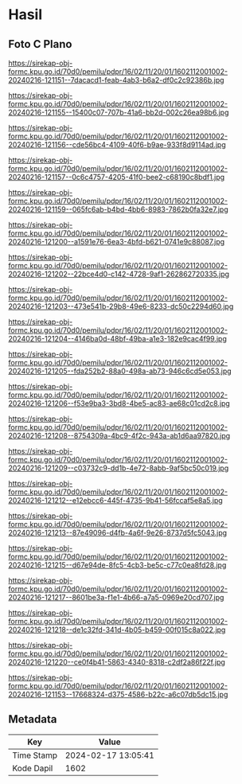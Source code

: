 # Hasil

## Foto C Plano

https://sirekap-obj-formc.kpu.go.id/70d0/pemilu/pdpr/16/02/11/20/01/1602112001002-20240216-121151--7dacacd1-feab-4ab3-b6a2-df0c2c92386b.jpg

https://sirekap-obj-formc.kpu.go.id/70d0/pemilu/pdpr/16/02/11/20/01/1602112001002-20240216-121155--15400c07-707b-41a6-bb2d-002c26ea98b6.jpg

https://sirekap-obj-formc.kpu.go.id/70d0/pemilu/pdpr/16/02/11/20/01/1602112001002-20240216-121156--cde56bc4-4109-40f6-b9ae-933f8d9114ad.jpg

https://sirekap-obj-formc.kpu.go.id/70d0/pemilu/pdpr/16/02/11/20/01/1602112001002-20240216-121157--0c6c4757-4205-41f0-bee2-c68190c8bdf1.jpg

https://sirekap-obj-formc.kpu.go.id/70d0/pemilu/pdpr/16/02/11/20/01/1602112001002-20240216-121159--065fc6ab-b4bd-4bb6-8983-7862b0fa32e7.jpg

https://sirekap-obj-formc.kpu.go.id/70d0/pemilu/pdpr/16/02/11/20/01/1602112001002-20240216-121200--a1591e76-6ea3-4bfd-b621-0741e9c88087.jpg

https://sirekap-obj-formc.kpu.go.id/70d0/pemilu/pdpr/16/02/11/20/01/1602112001002-20240216-121202--22bce4d0-c142-4728-9af1-262862720335.jpg

https://sirekap-obj-formc.kpu.go.id/70d0/pemilu/pdpr/16/02/11/20/01/1602112001002-20240216-121203--473e541b-29b8-49e6-8233-dc50c2294d60.jpg

https://sirekap-obj-formc.kpu.go.id/70d0/pemilu/pdpr/16/02/11/20/01/1602112001002-20240216-121204--4146ba0d-48bf-49ba-a1e3-182e9cac4f99.jpg

https://sirekap-obj-formc.kpu.go.id/70d0/pemilu/pdpr/16/02/11/20/01/1602112001002-20240216-121205--fda252b2-88a0-498a-ab73-946c6cd5e053.jpg

https://sirekap-obj-formc.kpu.go.id/70d0/pemilu/pdpr/16/02/11/20/01/1602112001002-20240216-121206--f53e9ba3-3bd8-4be5-ac83-ae68c01cd2c8.jpg

https://sirekap-obj-formc.kpu.go.id/70d0/pemilu/pdpr/16/02/11/20/01/1602112001002-20240216-121208--8754309a-4bc9-4f2c-943a-ab1d6aa97820.jpg

https://sirekap-obj-formc.kpu.go.id/70d0/pemilu/pdpr/16/02/11/20/01/1602112001002-20240216-121209--c03732c9-dd1b-4e72-8abb-9af5bc50c019.jpg

https://sirekap-obj-formc.kpu.go.id/70d0/pemilu/pdpr/16/02/11/20/01/1602112001002-20240216-121212--e12ebcc6-445f-4735-9b41-56fccaf5e8a5.jpg

https://sirekap-obj-formc.kpu.go.id/70d0/pemilu/pdpr/16/02/11/20/01/1602112001002-20240216-121213--87e49096-d4fb-4a6f-9e26-8737d5fc5043.jpg

https://sirekap-obj-formc.kpu.go.id/70d0/pemilu/pdpr/16/02/11/20/01/1602112001002-20240216-121215--d67e94de-8fc5-4cb3-be5c-c77c0ea8fd28.jpg

https://sirekap-obj-formc.kpu.go.id/70d0/pemilu/pdpr/16/02/11/20/01/1602112001002-20240216-121217--8601be3a-f1e1-4b66-a7a5-0969e20cd707.jpg

https://sirekap-obj-formc.kpu.go.id/70d0/pemilu/pdpr/16/02/11/20/01/1602112001002-20240216-121218--de1c32fd-341d-4b05-b459-00f015c8a022.jpg

https://sirekap-obj-formc.kpu.go.id/70d0/pemilu/pdpr/16/02/11/20/01/1602112001002-20240216-121220--ce0f4b41-5863-4340-8318-c2df2a86f22f.jpg

https://sirekap-obj-formc.kpu.go.id/70d0/pemilu/pdpr/16/02/11/20/01/1602112001002-20240216-121153--17668324-d375-4586-b22c-a6c07db5dc15.jpg


## Metadata

| Key        | Value               |
| ---------- | ------------------- |
| Time Stamp | 2024-02-17 13:05:41 |
| Kode Dapil | 1602                |



